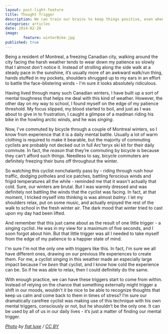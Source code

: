 ```yaml
---
layout: post-light-feature
title: Thought Trigger
description: We can train our brains to keep things positive, even when we're pushed to our limits. 
categories: articles
date: 2014-02-28
image: 
        feature: winterBike.jpg
published: true
---
```

Being a resident of Montreal, a freezing Canadian city, walking around the city facing the harsh weather tends to wear down my patience so slowly that I almost don't notice it. Instead of strolling along the side walk at a steady pace in the sunshine, it’s usually more of an awkward walk/run thing, hands stuffed in my pockets, shoulders shrugged up to my ears in an effort to battle the face-blistering winds - I'm sure it looks absolutely ridiculous. 

Having lived through many such Canadian winters, I have built up a sort of mental toughness that helps me deal with this kind of weather. However, the other day on my way to school, I found myself on the edge of my patience threshold. My focus slipped, my blood started to boil, and just as I was about to give in to frustration, I caught a glimpse of a madman riding his bike in the howling arctic winds, and he was _singing_. 


Now, I've commuted by bicycle through a couple of Montreal winters, so I know from experience that it is a daily mental battle. Usually a lot of warm clothing is required to make it bearable, but the majority of commuting cyclists are probably not decked out in full Arc'teryx ski kit for their daily commute. In fact, the *reason* that they’re commuting by bicycle is because they can’t afford such things. Needless to say, bicycle commuters are definitely freezing their buns off throughout the winter.


So watching this cyclist nonchalantly pass by - riding through rush hour traffic, dodging potholes and ice patches, battling ferocious winds and frigid temperatures all the while - reminded me that it wasn't actually that cold. Sure, our winters are brutal. But I was warmly dressed and was definitely not battling the winds that the cyclist was facing. In fact, at that moment, I tricked myself into thinking is was almost *balmy*. I let my shoulders relax, put on some music, and actually enjoyed the rest of the walk to school in the fresh winter air. The dark mood that winter tried to cast upon my day had been lifted. 

And remember that this just came about as the result of one little trigger - a singing cyclist. He was in my view for a maximum of five seconds, and I soon forgot about him. But that little trigger was all I needed to take myself from the edge of my patience to a happier state of mind. 

I'm sure I'm not the only one with triggers like this. In fact, I'm sure we all have different ones, drawing on our previous life experiences to create them. For me, a cyclist singing in this weather made an especially large impact because I've *been* that cyclist, and I know how cold the experience can be. So if he was able to relax, then I could definitely do the same.

With enough practice, we can have these triggers start to come from within. Instead of relying on the chance that something externally might trigger a shift in our moods, wouldn't it be nice to be able to recognize thoughts that keep us calm and come back to them in times of stress? I’m sure our dramatically carefree cyclist was making use of this technique with his own mental triggers, consciously or not, but he shouldn’t be the only one. It can be used by all of us in our daily lives - it’s just a matter of finding our mental trigger. 

*[Photo](http://www.flickr.com/photos/fiatluxe/98749087/sizes/o/in/photostream/) by [fiat luxe](http://www.flickr.com/photos/fiatluxe/) / [CC BY](http://creativecommons.org/licenses/by-nd/2.0/)*

